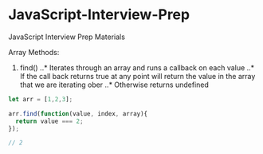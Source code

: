 # JavaScript-Interview-Prep

JavaScript Interview Prep Materials

Array Methods:

1. find()
..* Iterates through an array and runs a callback on each value
..* If the call back returns true at any point will return the value in the array that we are iterating ober
..* Otherwise returns undefined

```javascript
let arr = [1,2,3];

arr.find(function(value, index, array){
  return value === 2;
});

// 2
```





